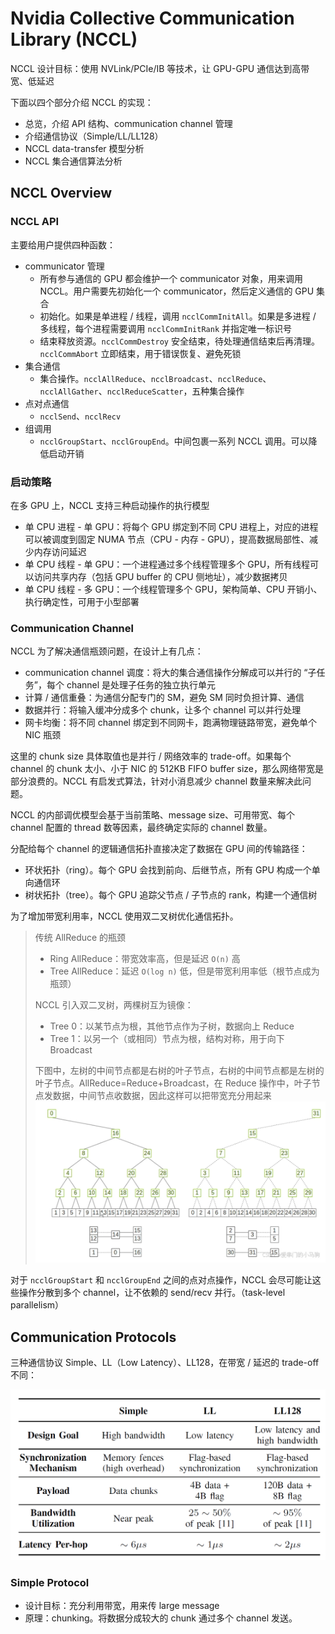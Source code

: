 # Nvidia Collective Communication Library (NCCL)

NCCL 设计目标：使用 NVLink/PCIe/IB 等技术，让 GPU-GPU 通信达到高带宽、低延迟

下面以四个部分介绍 NCCL 的实现：

- 总览，介绍 API 结构、communication channel 管理
- 介绍通信协议（Simple/LL/LL128）
- NCCL data-transfer 模型分析
- NCCL 集合通信算法分析

## NCCL Overview

### NCCL API

主要给用户提供四种函数：

- communicator 管理
  - 所有参与通信的 GPU 都会维护一个 communicator 对象，用来调用 NCCL。用户需要先初始化一个 communicator，然后定义通信的 GPU 集合
  - 初始化。如果是单进程 / 线程，调用 `ncclCommInitAll`。如果是多进程 / 多线程，每个进程需要调用 `ncclCommInitRank` 并指定唯一标识号
  - 结束释放资源。`ncclCommDestroy` 安全结束，待处理通信结束后再清理。`ncclCommAbort` 立即结束，用于错误恢复、避免死锁
- 集合通信
  - 集合操作。`ncclAllReduce`、`ncclBroadcast`、`ncclReduce`、`ncclAllGather`、`ncclReduceScatter`，五种集合操作
- 点对点通信
  - `ncclSend`、`ncclRecv`
- 组调用
  - `ncclGroupStart`、`ncclGroupEnd`。中间包裹一系列 NCCL 调用。可以降低启动开销

### 启动策略

在多 GPU 上，NCCL 支持三种启动操作的执行模型

- 单 CPU 进程 - 单 GPU：将每个 GPU 绑定到不同 CPU 进程上，对应的进程可以被调度到固定 NUMA 节点（CPU - 内存 - GPU），提高数据局部性、减少内存访问延迟
- 单 CPU 线程 - 单 GPU：一个进程通过多个线程管理多个 GPU，所有线程可以访问共享内存（包括 GPU buffer 的 CPU 侧地址），减少数据拷贝
- 单 CPU 线程 - 多 GPU：一个线程管理多个 GPU，架构简单、CPU 开销小、执行确定性，可用于小型部署

### Communication Channel

NCCL 为了解决通信瓶颈问题，在设计上有几点：

- communication channel 调度：将大的集合通信操作分解成可以并行的 “子任务”，每个 channel 是处理子任务的独立执行单元
- 计算 / 通信重叠：为通信分配专门的 SM，避免 SM 同时负担计算、通信
- 数据并行：将输入缓冲分成多个 chunk，让多个 channel 可以并行处理
- 网卡均衡：将不同 channel 绑定到不同网卡，跑满物理链路带宽，避免单个 NIC 瓶颈

这里的 chunk size 具体取值也是并行 / 网络效率的 trade-off。如果每个 channel 的 chunk 太小、小于 NIC 的 512KB FIFO buffer size，那么网络带宽是部分浪费的。NCCL 有启发式算法，针对小消息减少 channel 数量来解决此问题。

NCCL 的内部调优模型会基于当前策略、message size、可用带宽、每个 channel 配置的 thread 数等因素，最终确定实际的 channel 数量。

分配给每个 channel 的逻辑通信拓扑直接决定了数据在 GPU 间的传输路径：

- 环状拓扑（ring）。每个 GPU 会找到前向、后继节点，所有 GPU 构成一个单向通信环
- 树状拓扑（tree）。每个 GPU 追踪父节点 / 子节点的 rank，构建一个通信树

为了增加带宽利用率，NCCL 使用双二叉树优化通信拓扑。
> 传统 AllReduce 的瓶颈
> - Ring AllReduce：带宽效率高，但是延迟 `O(n)` 高
> - Tree AllReduce：延迟 `O(log n)` 低，但是带宽利用率低（根节点成为瓶颈）
>
> NCCL 引入双二叉树，两棵树互为镜像：
> - Tree 0：以某节点为根，其他节点作为子树，数据向上 Reduce
> - Tree 1：以另一个（或相同）节点为根，结构对称，用于向下 Broadcast
>
> 下图中，左树的中间节点都是右树的叶子节点，右树的中间节点都是左树的叶子节点。AllReduce=Reduce+Broadcast，在 Reduce 操作中，叶子节点发数据，中间节点收数据，因此这样可以把带宽充分用起来
> ![alt text](img/image.png)
>

对于 `ncclGroupStart` 和 `ncclGroupEnd` 之间的点对点操作，NCCL 会尽可能让这些操作分散到多个 channel，让不依赖的 send/recv 并行。（task-level parallelism）

## Communication Protocols

三种通信协议 Simple、LL（Low Latency）、LL128，在带宽 / 延迟的 trade-off 不同：

![alt text](img/image-1.png)

### Simple Protocol

- 设计目标：充分利用带宽，用来传 large message
- 原理：chunking。将数据分成较大的 chunk 通过多个 channel 发送。

